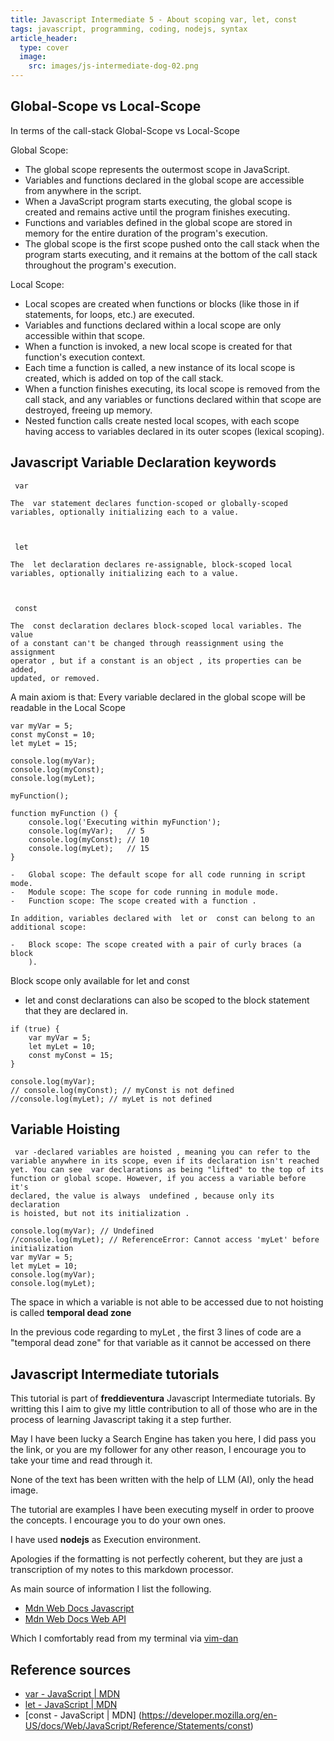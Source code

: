 ```yaml
---
title: Javascript Intermediate 5 - About scoping var, let, const 
tags: javascript, programming, coding, nodejs, syntax
article_header:
  type: cover
  image:
    src: images/js-intermediate-dog-02.png
---
```


## Global-Scope vs Local-Scope

In terms of the call-stack Global-Scope vs Local-Scope


Global Scope:
 - The global scope represents the outermost scope in JavaScript.
 - Variables and functions declared in the global scope are accessible from anywhere in the script. 
 - When a JavaScript program starts executing, the global scope is created and remains active until the program finishes executing. 
 - Functions and variables defined in the global scope are stored in memory for the entire duration of the program's execution.
 - The global scope is the first scope pushed onto the call stack when the program starts executing, and it remains at the bottom of the call stack throughout the program's execution.

Local Scope:
 - Local scopes are created when functions or blocks (like those in if statements, for loops, etc.) are executed.
 - Variables and functions declared within a local scope are only accessible within that scope.
 - When a function is invoked, a new local scope is created for that function's execution context.
 - Each time a function is called, a new instance of its local scope is created, which is added on top of the call stack.
 - When a function finishes executing, its local scope is removed from the call stack, and any variables or functions declared within that scope are destroyed, freeing up memory.
 - Nested function calls create nested local scopes, with each scope having access to variables declared in its outer scopes (lexical scoping).


## Javascript Variable Declaration keywords


```
 var

The  var statement declares function-scoped or globally-scoped
variables, optionally initializing each to a value.



 let

The  let declaration declares re-assignable, block-scoped local 
variables, optionally initializing each to a value. 



 const

The  const declaration declares block-scoped local variables. The value 
of a constant can't be changed through reassignment using the assignment 
operator , but if a constant is an object , its properties can be added, 
updated, or removed. 
```

A main axiom is that:
Every variable declared in the global scope will be readable in the Local Scope


```
var myVar = 5;
const myConst = 10;
let myLet = 15;

console.log(myVar);
console.log(myConst);
console.log(myLet);

myFunction();

function myFunction () {
    console.log('Executing within myFunction');
    console.log(myVar);   // 5
    console.log(myConst); // 10
    console.log(myLet);   // 15
}
```

```
-   Global scope: The default scope for all code running in script mode. 
-   Module scope: The scope for code running in module mode. 
-   Function scope: The scope created with a function . 

In addition, variables declared with  let or  const can belong to an 
additional scope: 

-   Block scope: The scope created with a pair of curly braces (a block 
    ).
```


Block scope only available for let and const
 - let and  const declarations can also be scoped to the block statement that they are declared in.


```
if (true) {
    var myVar = 5;
    let myLet = 10;
    const myConst = 15;
}

console.log(myVar);
// console.log(myConst); // myConst is not defined
//console.log(myLet); // myLet is not defined
```

## Variable Hoisting



```
 var -declared variables are hoisted , meaning you can refer to the 
variable anywhere in its scope, even if its declaration isn't reached 
yet. You can see  var declarations as being "lifted" to the top of its 
function or global scope. However, if you access a variable before it's
declared, the value is always  undefined , because only its declaration
is hoisted, but not its initialization .
```



```
console.log(myVar); // Undefined
//console.log(myLet); // ReferenceError: Cannot access 'myLet' before initialization
var myVar = 5;
let myLet = 10;
console.log(myVar);
console.log(myLet);
```

The space in which a variable is not able to be accessed due to not hoisting is called
**temporal dead zone**

In the previous code regarding to myLet , the first 3 lines of code are a "temporal dead zone" for that variable as it cannot be accessed on there



## Javascript Intermediate tutorials

This tutorial is part of **freddieventura** Javascript Intermediate tutorials.
By writting this I aim to give my little contribution to all of those who are in the process of learning Javascript taking it a step further.

May I have been lucky a Search Engine has taken you here, I did pass you the link, or you are my follower for any other reason, I encourage you to take your time and read through it.

None of the text has been written with the help of LLM (AI), only the head image.

The tutorial are examples I have been executing myself in order to proove the concepts.
I encourage you to do your own ones. 

I have used **nodejs** as Execution environment.


Apologies if the formatting is not perfectly coherent, but they are just a transcription of my notes to this markdown processor. 

As main source of information I list the following.
 - [Mdn Web Docs Javascript](https://developer.mozilla.org/en-US/docs/Web/JavaScript)
 - [Mdn Web Docs Web API](https://developer.mozilla.org/en-US/docs/Web/API)

Which I comfortably read from my terminal via [vim-dan](https://github.com/freddieventura/vim-dan)

## Reference sources

 - [var - JavaScript | MDN](https://developer.mozilla.org/en-US/docs/Web/JavaScript/Reference/Statements/var)
 - [let - JavaScript | MDN](https://developer.mozilla.org/en-US/docs/Web/JavaScript/Reference/Statements/let)
 - [const - JavaScript | MDN] (https://developer.mozilla.org/en-US/docs/Web/JavaScript/Reference/Statements/const)

